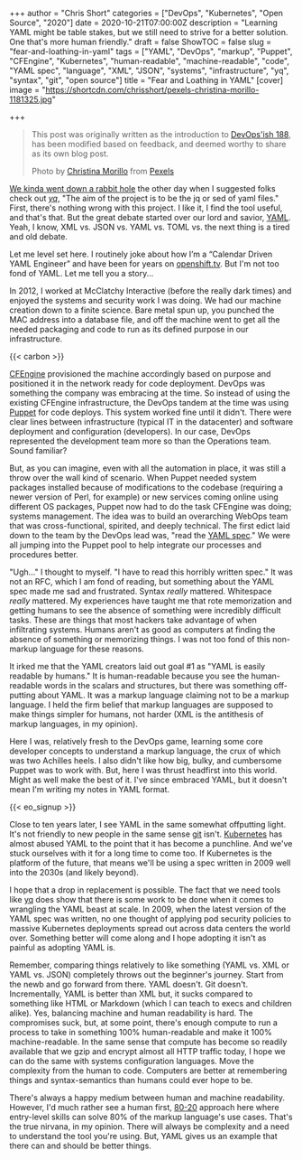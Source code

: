+++
author = "Chris Short"
categories = ["DevOps", "Kubernetes", "Open Source", "2020"]
date = 2020-10-21T07:00:00Z
description = "Learning YAML might be table stakes, but we still need to strive for a better solution. One that's more human friendly."
draft = false
ShowTOC = false
slug = "fear-and-loathing-in-yaml"
tags = ["YAML", "DevOps", "markup", "Puppet", "CFEngine", "Kubernetes", "human-readable", "machine-readable", "code", "YAML spec", "language", "XML", "JSON", "systems", "infrastructure", "yq", "syntax", "git", "open source"]
title = "Fear and Loathing in YAML"
[cover]
image = "https://shortcdn.com/chrisshort/pexels-christina-morillo-1181325.jpg"

+++

> This post was originally written as the introduction to [DevOps'ish 188](https://devopsish.com/188/), has been modified based on feedback, and deemed worthy to share as its own blog post.
>
> Photo by [Christina Morillo](https://twitter.com/wocintechchat) from [Pexels](https://www.pexels.com/photo/adult-computer-eyewear-female-1181325/)

[We kinda went down a rabbit hole](https://twitter.com/brunoborges/status/1315230767207784450) the other day when I suggested folks check out [*yq*](https://dev.to/vikcodes/yq-a-command-line-tool-that-will-help-you-handle-your-yaml-resources-better-8j9), "The aim of the project is to be the jq or sed of yaml files." First, there's nothing wrong with this project. I like it, I find the tool useful, and that's that. But the great debate started over our lord and savior, [YAML](https://yaml.org/). Yeah, I know, XML vs. JSON vs. YAML vs. TOML vs. the next thing is a tired and old debate.

Let me level set here. I routinely joke about how I’m a “Calendar Driven YAML Engineer” and have been for years on [openshift.tv](https://openshift.tv). But I'm not too fond of YAML. Let me tell you a story...

In 2012, I worked at McClatchy Interactive (before the really dark times) and enjoyed the systems and security work I was doing. We had our machine creation down to a finite science. Bare metal spun up, you punched the MAC address into a database file, and off the machine went to get all the needed packaging and code to run as its defined purpose in our infrastructure.

{{< carbon >}}

[CFEngine](https://en.wikipedia.org/wiki/CFEngine) provisioned the machine accordingly based on purpose and positioned it in the network ready for code deployment. DevOps was something the company was embracing at the time. So instead of using the existing CFEngine infrastructure, the DevOps tandem at the time was using [Puppet](https://en.wikipedia.org/wiki/Puppet_(company)) for code deploys. This system worked fine until it didn't. There were clear lines between infrastructure (typical IT in the datacenter) and software deployment and configuration (developers). In our case, DevOps represented the development team more so than the Operations team. Sound familiar?

But, as you can imagine, even with all the automation in place, it was still a throw over the wall kind of scenario. When Puppet needed system packages installed because of modifications to the codebase (requiring a newer version of Perl, for example) or new services coming online using different OS packages, Puppet now had to do the task CFEngine was doing; systems management. The idea was to build an overarching WebOps team that was cross-functional, spirited, and deeply technical. The first edict laid down to the team by the DevOps lead was, "read the [YAML spec](https://yaml.org/spec/1.2/spec.html)." We were all jumping into the Puppet pool to help integrate our processes and procedures better.

"Ugh..." I thought to myself. "I have to read this horribly written spec." It was not an RFC, which I am fond of reading, but something about the YAML spec made me sad and frustrated. Syntax *really* mattered. Whitespace *really* mattered. My experiences have taught me that rote memorization and getting humans to see the absence of something were incredibly difficult tasks. These are things that most hackers take advantage of when infiltrating systems. Humans aren't as good as computers at finding the absence of something or memorizing things. I was not too fond of this non-markup language for these reasons.

It irked me that the YAML creators laid out goal #1 as "YAML is easily readable by humans." It is human-readable because you see the human-readable words in the scalars and structures, but there was something off-putting about YAML. It was a markup language claiming not to be a markup language. I held the firm belief that markup languages are supposed to make things simpler for humans, not harder (XML is the antithesis of markup languages, in my opinion).

Here I was, relatively fresh to the DevOps game, learning some core developer concepts to understand a markup language, the crux of which was two Achilles heels. I also didn't like how big, bulky, and cumbersome Puppet was to work with. But, here I was thrust headfirst into this world. Might as well make the best of it. I've since embraced YAML, but it doesn't mean I'm writing my notes in YAML format.

{{< eo_signup >}}

Close to ten years later, I see YAML in the same somewhat offputting light. It's not friendly to new people in the same sense [git](https://git-scm.com/) isn't. [Kubernetes](https://www.kubernetes.dev/) has almost abused YAML to the point that it has become a punchline. And we've stuck ourselves with it for a long time to come too. If Kubernetes is the platform of the future, that means we'll be using a spec written in 2009 well into the 2030s (and likely beyond).

I hope that a drop in replacement is possible. The fact that we need tools like [yq](https://github.com/mikefarah/yq/) does show that there is some work to be done when it comes to wrangling the YAML beast at scale. In 2009, when the latest version of the YAML spec was written, no one thought of applying pod security policies to massive Kubernetes deployments spread out across data centers the world over. Something better will come along and I hope adopting it isn't as painful as adopting YAML is.

Remember, comparing things relatively to like something (YAML vs. XML or YAML vs. JSON) completely throws out the beginner's journey. Start from the newb and go forward from there. YAML doesn't. Git doesn't. Incrementally, YAML is better than XML but, it sucks compared to something like HTML or Markdown (which I can teach to execs and children alike). Yes, balancing machine and human readability is hard. The compromises suck, but, at some point, there's enough compute to run a process to take in something 100% human-readable and make it 100% machine-readable. In the same sense that compute has become so readily available that we gzip and encrypt almost all HTTP traffic today, I hope we can do the same with systems configuration languages. Move the complexity from the human to code. Computers are better at remembering things and syntax-semantics than humans could ever hope to be.

There's always a happy medium between human and machine readability. However, I'd much rather see a human first, [80-20](https://en.wikipedia.org/wiki/Pareto_efficiency) approach here where entry-level skills can solve 80% of the markup language's use cases. That's the true nirvana, in my opinion. There will always be complexity and a need to understand the tool you're using. But, YAML gives us an example that there can and should be better things.
